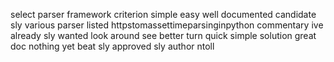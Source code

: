 select parser framework criterion simple easy well documented candidate sly various parser listed httpstomassettimeparsinginpython commentary ive already sly wanted look around see better turn quick simple solution great doc nothing yet beat sly approved sly author ntoll